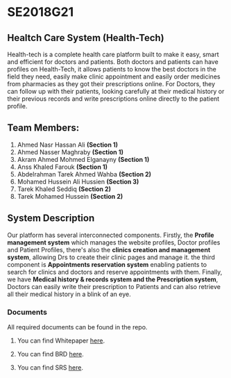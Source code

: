 # SE2018G21


## Healtch Care System (Health-Tech)

Health-tech is a complete health care platform built to make it easy, smart and efficient
for doctors and patients.
Both doctors and patients can have profiles on Health-Tech, it allows patients to know the
best doctors in the field they need, easily make clinic appointment and easily order
medicines from pharmacies as they got their prescriptions online.
For Doctors, they can follow up with their patients, looking carefully at their medical
history or their previous records and write prescriptions online directly to the patient
profile.



## Team Members:

1. Ahmed Nasr Hassan Ali          **(Section 1)**
2. Ahmed Nasser Maghraby          **(Section 1)**
3. Akram Ahmed Mohmed Elganayny   **(Section 1)**
4. Anss Khaled Farouk             **(Section 1)**     
5. Abdelrahman Tarek Ahmed Wahba  **(Section 2)**
6. Mohamed Hussein Ali Hussien    **(Section 3)**
7. Tarek Khaled Seddiq            **(Section 2)**
8. Tarek Mohamed Hussein          **(Section 2)**




## System Description

Our platform has several interconnected components. Firstly, the **Profile management system** which manages the website profiles, Doctor profiles and Patient Profiles, there's also the **clinics creation and management system**, allowing Drs to create their clinic pages and manage it. the third component is **Appointments reservation system** enabling patients to search for clinics and doctors and reserve appointments with them. Finally,  we have **Medical history & records system and the Prescription system**, Doctors can easily write their prescription to Patients and can also retrieve all their medical history in a blink of an eye.

### Documents

All required documents can be found in the repo.

1. You can find Whitepaper [here](https://github.com/AhmedNasr7/SE2018G21/blob/master/Documents/Whitepaper/SW2018G21%20White%20Paper.pdf).

2. You can find BRD [here](https://github.com/AhmedNasr7/SE2018G21/blob/master/Documents/BRD/SE%20Project%20BRD%20-%20G21%20.pdf).

3. You can find SRS [here](https://github.com/AhmedNasr7/SE2018G21/blob/master/Documents/SRS/SRS.pdf).


